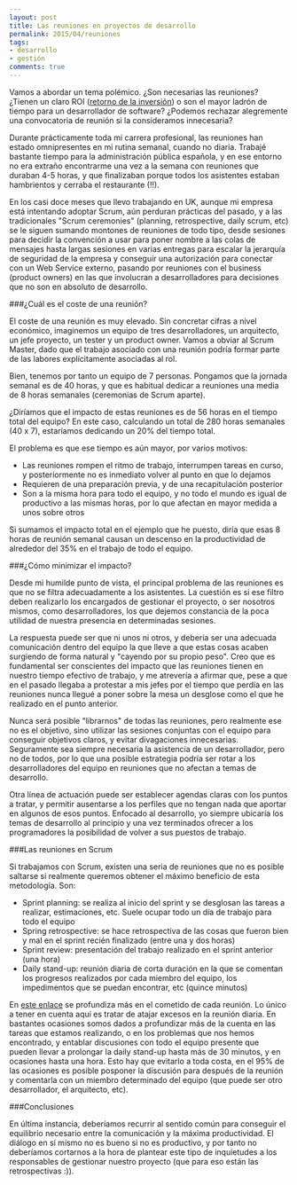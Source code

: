```yaml
---
layout: post
title: Las reuniones en proyectos de desarrollo
permalink: 2015/04/reuniones
tags:
- desarrollo
- gestión
comments: true
---
```


Vamos a abordar un tema polémico. ¿Son necesarias las reuniones? ¿Tienen un claro ROI ([retorno de la inversión](http://es.wikipedia.org/wiki/Retorno_de_la_inversi%C3%B3n)) o son el mayor ladrón de tiempo para un desarrollador de software? ¿Podemos rechazar alegremente una convocatoria de reunión si la consideramos innecesaria?

<!--break-->

Durante prácticamente toda mi carrera profesional, las reuniones han estado omnipresentes en mi rutina semanal, cuando no diaria. Trabajé bastante tiempo para la administración pública española, y en ese entorno no era extraño encontrarme una vez a la semana con reuniones que duraban 4-5 horas, y que finalizaban porque todos los asistentes estaban hambrientos y cerraba el restaurante (!!).

En los casi doce meses que llevo trabajando en UK, aunque mi empresa está intentando adoptar Scrum, aún perduran prácticas del pasado, y a las tradicionales "Scrum ceremonies" (planning, retrospective, daily scrum, etc) se le siguen sumando montones de reuniones de todo tipo, desde sesiones para decidir la convención a usar para poner nombre a las colas de mensajes hasta largas sesiones en varias entregas para escalar la jerarquía de seguridad de la empresa y conseguir una autorización para conectar con un Web Service externo, pasando por reuniones con el business (product owners) en las que involucran a desarrolladores para decisiones que no son en absoluto de desarrollo.

###¿Cuál es el coste de una reunión?

El coste de una reunión es muy elevado. Sin concretar cifras a nivel económico, imaginemos un equipo de tres desarrolladores, un arquitecto, un jefe proyecto, un tester y un product owner. Vamos a obviar al Scrum Master, dado que el trabajo asociado con una reunión podría formar parte de las labores explícitamente asociadas al rol.

Bien, tenemos por tanto un equipo de 7 personas. Pongamos que la jornada semanal es de 40 horas, y que es habitual dedicar a reuniones una media de 8 horas semanales (ceremonias de Scrum aparte).

¿Diríamos que el impacto de estas reuniones es de 56 horas en el tiempo total del equipo? En este caso, calculando un total de 280 horas semanales (40 x 7), estaríamos dedicando un 20% del tiempo total.

El problema es que ese tiempo es aún mayor, por varios motivos:

* Las reuniones rompen el ritmo de trabajo, interrumpen tareas en curso, y posteriormente no es inmediato volver al punto en que lo dejamos
* Requieren de una preparación previa, y de una recapitulación posterior
* Son a la misma hora para todo el equipo, y no todo el mundo es igual de productivo a las mismas horas, por lo que afectan en mayor medida a unos sobre otros

Si sumamos el impacto total en el ejemplo que he puesto, diría que esas 8 horas de reunión semanal causan un descenso en la productividad de alrededor del 35% en el trabajo de todo el equipo.

###¿Cómo minimizar el impacto?

Desde mi humilde punto de vista, el principal problema de las reuniones es que no se filtra adecuadamente a los asistentes. La cuestión es si ese filtro deben realizarlo los encargados de gestionar el proyecto, o ser nosotros mismos, como desarrolladores, los que dejemos constancia de la poca utilidad de nuestra presencia en determinadas sesiones.

La respuesta puede ser que ni unos ni otros, y debería ser una adecuada comunicación dentro del equipo la que lleve a que estas cosas acaben surgiendo de forma natural y "cayendo por su propio peso". Creo que es fundamental ser conscientes del impacto que las reuniones tienen en nuestro tiempo efectivo de trabajo, y me atrevería a afirmar que, pese a que en el pasado llegaba a protestar a mis jefes por el tiempo que perdía en las reuniones nunca llegué a poner sobre la mesa un desglose como el que he realizado en el punto anterior.

Nunca será posible "librarnos" de todas las reuniones, pero realmente ese no es el objetivo, sino utilizar las sesiones conjuntas con el equipo para conseguir objetivos claros, y evitar divagaciones innecesarias. Seguramente sea siempre necesaria la asistencia de un desarrollador, pero no de todos, por lo que una posible estrategia podría ser rotar a los desarrolladores del equipo en reuniones que no afectan a temas de desarrollo.

Otra línea de actuación puede ser establecer agendas claras con los puntos a tratar, y permitir ausentarse a los perfiles que no tengan nada que aportar en algunos de esos puntos. Enfocado al desarrollo, yo siempre ubicaría los temas de desarrollo al principio y una vez terminados ofrecer a los programadores la posibilidad de volver a sus puestos de trabajo.

###Las reuniones en Scrum

Si trabajamos con Scrum, existen una seria de reuniones que no es posible saltarse si realmente queremos obtener el máximo beneficio de esta metodología. Son:

* Sprint planning: se realiza al inicio del sprint y se desglosan las tareas a realizar, estimaciones, etc. Suele ocupar todo un día de trabajo para todo el equipo
* Spring retrospective: se hace retrospectiva de las cosas que fueron bien y mal en el sprint recién finalizado (entre una y dos horas)
* Sprint review: presentación del trabajo realizado en el sprint anterior (una hora)
* Daily stand-up: reunión diaria de corta duración en la que se comentan los progresos realizados por cada miembro del equipo, los impedimentos que se puedan encontrar, etc (quince minutos)

En [este enlace](https://www.atlassian.com/agile/ceremonies) se profundiza más en el cometido de cada reunión. Lo único a tener en cuenta aquí es tratar de atajar excesos en la reunión diaria. En bastantes ocasiones somos dados a profundizar más de la cuenta en las tareas que estamos realizando, o en los problemas que nos hemos encontrado, y entablar discusiones con todo el equipo presente que pueden llevar a prolongar la daily stand-up hasta más de 30 minutos, y en ocasiones hasta una hora. Esto hay que evitarlo a toda costa, en el 95% de las ocasiones es posible posponer la discusión para después de la reunión y comentarla con un miembro determinado del equipo (que puede ser otro desarrollador, el arquitecto, etc).

###Conclusiones

En última instancia, deberíamos recurrir al sentido común para conseguir el equilibrio necesario entre la comunicación y la máxima productividad. El diálogo en sí mismo no es bueno si no es productivo, y por tanto no deberíamos cortarnos a la hora de plantear este tipo de inquietudes a los responsables de gestionar nuestro proyecto (que para eso están las retrospectivas :)).
